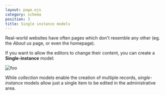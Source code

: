 ```yaml
---
layout: page.ejs
category: schema
position: 3
title: Single instance models
---
```


Real-world websites have often pages which don't resemble any other (eg. the *About us* page, or even the homepage). 

If you want to allow the editors to change their content, you can create a <strong>Single-instance</strong> model: 

![foo](/images/single-instance/1.png)

While *collection* models enable the creation of multiple records, *single-instance* models allow just a single item to be edited in the administrative area.

